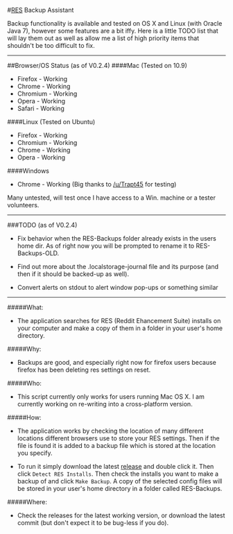 #[RES](http://redditenhancementsuite.com/) Backup Assistant

Backup functionality is available and tested on OS X and Linux (with Oracle Java 7), however some features are a bit iffy. Here is a little TODO list that
will lay them out as well as allow me a list of high priority items that shouldn't be too difficult to fix.

-------------------

##Browser/OS Status (as of V0.2.4)
####Mac (Tested on 10.9)
* Firefox - Working
* Chrome - Working
* Chromium - Working
* Opera - Working
* Safari - Working

####Linux (Tested on Ubuntu)
* Firefox - Working
* Chromium - Working
* Chrome - Working
* Opera - Working

####Windows
* Chrome - Working (Big thanks to [/u/Trapt45](http://www.reddit.com/user/Trapt45) for testing)

Many untested, will test once I have access to a Win. machine or a tester volunteers.

-------------------------

###TODO (as of V0.2.4)
* Fix behavior when the RES-Backups folder already exists in the users home dir. As of right now you will be prompted to rename it to RES-Backups-OLD.

* Find out more about the .localstorage-journal file and its purpose (and then if it should be backed-up as well).

* Convert alerts on stdout to alert window pop-ups or something similar

----------------------

#####What: 
*   The application searches for RES (Reddit Ehancement Suite) installs on your computer
    and make a copy of them in a folder in your user's home directory.

#####Why: 
*   Backups are good, and especially right now for firefox users because firefox has been deleting res settings on reset.

#####Who:
*   This script currently only works for users running Mac OS X. I am currently working on re-writing into a cross-platform
version.

#####How:
*   The application works by checking the location of many different locations different browsers use to store your RES settings.  Then if
the file is found it is added to a backup file which is stored at the location you specify.

* To run it simply download the latest [release](https://github.com/walshie4/backup-RES-Settings/releases) and double click it. 
Then click `Detect RES Installs`. Then check the installs you want to make a backup of and click `Make Backup`. 
A copy of the selected config files will be stored in your user's home directory in a folder called RES-Backups.

#####Where:
*   Check the releases for the latest working version, or download the latest commit (but don't expect it to be bug-less if you do).

